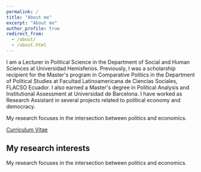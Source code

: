 ```yaml
---
permalink: /
title: "About me"
excerpt: "About me"
author_profile: true
redirect_from: 
  - /about/
  - /about.html
---
```


I am a Lecturer in Political Science in the Department of Social and Human Sciences at Universidad Hemisferios. Previously, I was a scholarship recipient for the Master's program in Comparative Politics in the Department of Political Studies at Facultad Latinoamericana de Ciencias Sociales, FLACSO Ecuador. I also earned a Master's degree in Political Analysis and Institutional Assessment at Universidad de Barcelona. I have worked as Research Assistant in several projects related to political economy and democracy.

My research focuses in the intersection between politics and economics. 

[Curriculum Vitae](https://ealvarezb.github.io/files/CV_AlvarezBarreno.pdf)


My research interests
------
My research focuses in the intersection between politics and economics. 




